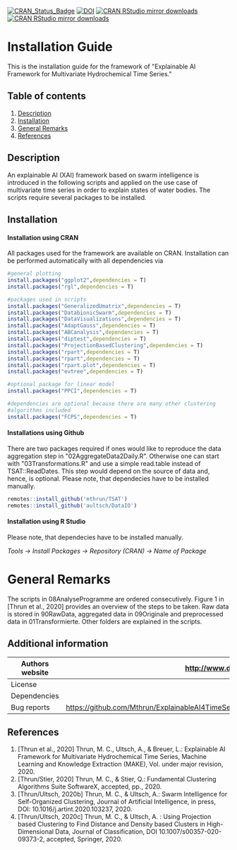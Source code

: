 [![CRAN_Status_Badge](http://www.r-pkg.org/badges/version/DatabionicSwarm)](https://cran.r-project.org/package=DatabionicSwarm)
[![DOI](https://zenodo.org/badge/250265216.svg)](https://zenodo.org/badge/latestdoi/250265216)
[![CRAN RStudio mirror downloads](https://cranlogs.r-pkg.org/badges/grand-total/DatabionicSwarm?color=blue)](https://r-pkg.org/pkg/DatabionicSwarm)
[![CRAN RStudio mirror downloads](https://cranlogs.r-pkg.org/badges/last-month/DatabionicSwarm?color=green)](https://r-pkg.org/pkg/DatabionicSwarm)

# Installation Guide


This is the installation guide for the framework of "Explainable AI Framework for Multivariate Hydrochemical Time Series."

## Table of contents

1. [Description](#description)
2. [Installation](#installation)
3. [General Remarks](#Generalremarks)
4. [References](#references)

## Description

An explainable AI (XAI) framework based on swarm intelligence is introduced in the following scripts 
and applied on the use case of multivariate time series in order to explain states of water bodies. 
The scripts require several packages to be installed.

## Installation

#### Installation using CRAN
All packages used for the framework are available on CRAN. Installation can be performed automatically with all dependencies via

```R
#general plotting
install.packages("ggplot2",dependencies = T)
install.packages("rgl",dependencies = T)

#packages used in scripts
install.packages("GeneralizedUmatrix",dependencies = T)
install.packages("DatabionicSwarm",dependencies = T)
install.packages("DataVisualizations",dependencies = T)
install.packages("AdaptGauss",dependencies = T)
install.packages("ABCanalysis",dependencies = T)
install.packages("diptest",dependencies = T)
install.packages("ProjectionBasedClustering",dependencies = T)
install.packages("rpart",dependencies = T)
install.packages("rpart",dependencies = T)
install.packages("rpart.plot",dependencies = T)
install.packages("evtree",dependencies = T)

#optional package for linear model
install.packages("PPCI",dependencies = T)

#dependencies are optional because there are many other clustering
#algorithms included
install.packages("FCPS",dependencies = T)

```

#### Installations using Github
There are two packages required if ones would like to reproduce the data aggregation step in "02AggregateData2Daily.R".
Otherwise one can start with "03Transformations.R" and use a simple read.table instead of TSAT::ReadDates.
This step would depend on the source of data and, hence, is optional.
Please note, that dependecies have to be installed manually.

```R
remotes::install_github('mthrun/TSAT')
remotes::install_github('aultsch/DataIO')
```

#### Installation using R Studio
Please note, that dependecies have to be installed manually.

*Tools -> Install Packages -> Repository (CRAN) -> Name of Package*

# General Remarks

The scripts in 08AnalyseProgramme are ordered consecutively. Figure 1 in [Thrun et al., 2020] provides an overview of the steps to be taken.
Raw data is stored in 90RawData, aggregated data in 09Originale and preprocessed data in 01Transformierte. Other folders are explained in the scripts.

## Additional information

| Authors website  | http://www.deepbionics.org/           						   |
| ---------------- |--------------------------------------------------------------:|
| License          | GPL-3                                 						   |
| Dependencies     | R (>= 3.5.0)                          						   |
| Bug reports      | https://github.com/Mthrun/ExplainableAI4TimeSeries2020/issues |


## References

1. [Thrun et al., 2020]  Thrun, M. C., Ultsch, A., & Breuer, L.: Explainable AI Framework for Multivariate Hydrochemical Time Series, Machine Learning and Knowledge Extraction (MAKE), Vol. under major revision, 2020.
2. [Thrun/Stier, 2020]  Thrun, M. C., & Stier, Q.: Fundamental Clustering Algorithms Suite SoftwareX, accepted, pp., 2020.
3. [Thrun/Ultsch, 2020b]  Thrun, M. C., & Ultsch, A.: Swarm Intelligence for Self-Organized Clustering, Journal of Artificial Intelligence, in press, DOI: 10.1016/j.artint.2020.103237, 2020.
4. [Thrun/Ultsch, 2020c]  Thrun, M. C., & Ultsch, A. : Using Projection based Clustering to Find Distance and Density based Clusters in High-Dimensional Data, Journal of Classification, DOI 10.1007/s00357-020-09373-2, accepted, Springer, 2020.

